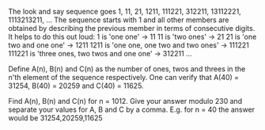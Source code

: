 

The look and say sequence goes 1, 11, 21, 1211, 111221, 312211, 13112221, 1113213211, ...
The sequence starts with 1 and all other members are obtained by describing the previous member in terms of consecutive digits.
It helps to do this out loud:
1 is 'one one' &#8594; 11
11 is 'two ones' &#8594; 21
21 is 'one two and one one' &#8594; 1211 
1211 is 'one one, one two and two ones' &#8594; 111221
111221 is 'three ones, two twos and one one' &#8594; 312211
...


Define A(n), B(n) and C(n) as the number of ones, twos and threes in the n'th element of the sequence respectively.
One can verify that A(40) = 31254, B(40) = 20259 and C(40) = 11625.


Find A(n), B(n) and C(n) for n = 1012. 
Give your answer modulo 230 and separate your values for A, B and C by a comma. 
E.g. for n = 40 the answer would be 31254,20259,11625

